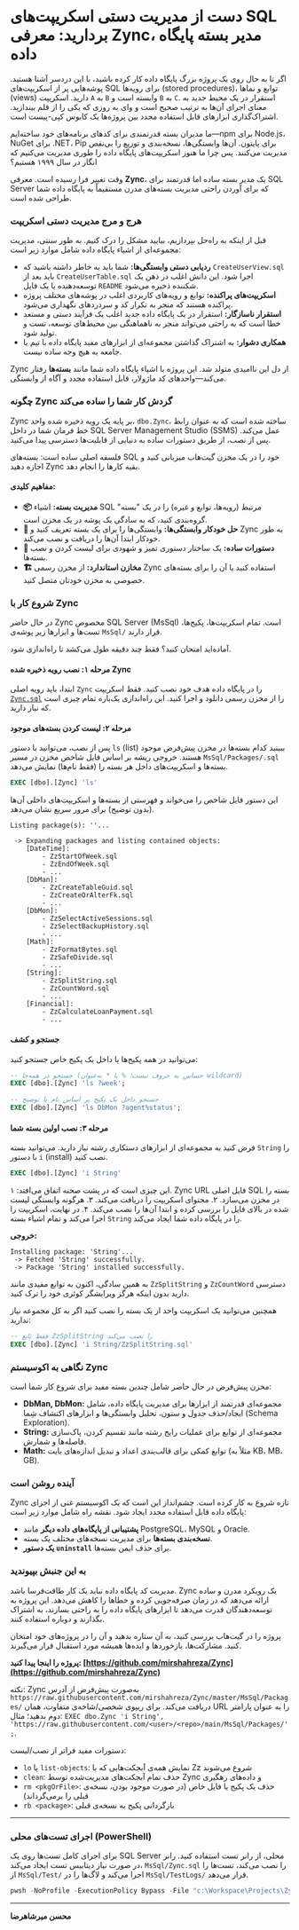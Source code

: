 # دست از مدیریت دستی اسکریپت‌های SQL بردارید: معرفی Zync، مدیر بسته پایگاه داده

اگر تا به حال روی یک پروژه بزرگ پایگاه داده کار کرده باشید، با این دردسر آشنا هستید. پوشه‌هایی پر از اسکریپت‌های SQL برای رویه‌ها (stored procedures)، توابع و نماها (views) دارید. اسکریپت `A` به `B` وابسته است و `B` به `C`. استقرار در یک محیط جدید به معنای اجرای آن‌ها به ترتیب صحیح است و وای به روزی که یکی را از قلم بیندازید. اشتراک‌گذاری ابزارهای قابل استفاده مجدد بین پروژه‌ها یک کابوس کپی-پیست است.

ما مدیران بسته قدرتمندی برای کدهای برنامه‌های خود ساخته‌ایم—npm برای Node.js، NuGet برای .NET، Pip برای پایتون. آن‌ها وابستگی‌ها، نسخه‌بندی و توزیع را بی‌نقص مدیریت می‌کنند. پس چرا ما هنوز اسکریپت‌های پایگاه داده را طوری مدیریت می‌کنیم که انگار در سال ۱۹۹۹ هستیم؟

وقت تغییر فرا رسیده است. معرفی **Zync**، یک مدیر بسته ساده اما قدرتمند برای SQL Server که برای آوردن راحتی مدیریت بسته‌های مدرن مستقیماً به پایگاه داده شما طراحی شده است.

### هرج و مرج مدیریت دستی اسکریپت

قبل از اینکه به راه‌حل بپردازیم، بیایید مشکل را درک کنیم. به طور سنتی، مدیریت مجموعه‌ای از اشیاء پایگاه داده شامل موارد زیر است:

*   **ردیابی دستی وابستگی‌ها:** شما باید به خاطر داشته باشید که `CreateUserView.sql` باید بعد از `CreateUserTable.sql` اجرا شود. این دانش اغلب در ذهن یک توسعه‌دهنده یا یک فایل `README` شکننده ذخیره می‌شود.
*   **اسکریپت‌های پراکنده:** توابع و رویه‌های کاربردی اغلب در پوشه‌های مختلف پروژه پراکنده هستند که منجر به تکرار کد و سردردهای نگهداری می‌شود.
*   **استقرار ناسازگار:** استقرار در یک پایگاه داده جدید اغلب یک فرآیند دستی و مستعد خطا است که به راحتی می‌تواند منجر به ناهماهنگی بین محیط‌های توسعه، تست و تولید شود.
*   **همکاری دشوار:** به اشتراک گذاشتن مجموعه‌ای از ابزارهای مفید پایگاه داده با تیم یا جامعه به هیچ وجه ساده نیست.

Zync از دل این ناامیدی متولد شد. این پروژه با اشیاء پایگاه داده شما مانند **بسته‌ها** رفتار می‌کند—واحدهای کد ماژولار، قابل استفاده مجدد و آگاه از وابستگی.

### چگونه Zync گردش کار شما را ساده می‌کند

Zync بر پایه یک رویه ذخیره شده واحد، `dbo.Zync`، ساخته شده است که به عنوان رابط خط فرمان شما در داخل SQL Server Management Studio (SSMS) عمل می‌کند. پس از نصب، از طریق دستورات ساده به دنیایی از قابلیت‌ها دسترسی پیدا می‌کنید.

فلسفه اصلی ساده است: بسته‌های SQL خود را در یک مخزن گیت‌هاب میزبانی کنید و اجازه دهید Zync بقیه کارها را انجام دهد.

#### مفاهیم کلیدی:

*   **📦 مدیریت بسته:** اشیاء SQL مرتبط (رویه‌ها، توابع و غیره) را در یک "بسته" گروه‌بندی کنید، که به سادگی یک پوشه در یک مخزن است.
*   **🔄 حل خودکار وابستگی‌ها:** وابستگی‌ها را برای یک بسته تعریف کنید و Zync به طور خودکار ابتدا آن‌ها را دریافت و نصب می‌کند.
*   **🎯 دستورات ساده:** یک ساختار دستوری تمیز و شهودی برای لیست کردن و نصب بسته‌ها.
*   **🏗️ مخازن استاندارد:** از مخزن رسمی Zync استفاده کنید یا آن را برای بسته‌های خصوصی به مخزن خودتان متصل کنید.

### شروع کار با Zync

در حال حاضر Zync مخصوص SQL Server (MsSql) است. تمام اسکریپت‌ها، پکیج‌ها، تست‌ها و ابزارها زیر پوشه‌ی `MsSql/` قرار دارند.

آماده‌اید امتحان کنید؟ فقط چند دقیقه طول می‌کشد تا راه‌اندازی شود.

#### مرحله ۱: نصب رویه ذخیره شده Zync

ابتدا، باید رویه اصلی `Zync` را در پایگاه داده هدف خود نصب کنید. فقط اسکریپت [`Zync.sql`](https://github.com/mirshahreza/Zync/blob/main/MsSql/Zync.sql) را از مخزن رسمی دانلود و اجرا کنید. این راه‌اندازی یک‌باره تمام چیزی است که نیاز دارید.

#### مرحله ۲: لیست کردن بسته‌های موجود

پس از نصب، می‌توانید با دستور `ls` (list) ببینید کدام بسته‌ها در مخزن پیش‌فرض موجود هستند. خروجی ریشه بر اساس فایل شاخص مخزن در مسیر `MsSql/Packages/.sql` بسته‌ها و اسکریپت‌های داخل هر بسته را (فقط نام‌ها) نمایش می‌دهد.

```sql
EXEC [dbo].[Zync] 'ls'
```

این دستور فایل شاخص را می‌خواند و فهرستی از بسته‌ها و اسکریپت‌های داخلی آن‌ها (بدون توضیح) برای مرور سریع نشان می‌دهد.
```
Listing package(s): ''...

 -> Expanding packages and listing contained objects:
	[DateTime]:
		- ZzStartOfWeek.sql
		- ZzEndOfWeek.sql
		- ...
	[DbMan]:
		- ZzCreateTableGuid.sql
		- ZzCreateOrAlterFk.sql
		- ...
	[DbMon]:
		- ZzSelectActiveSessions.sql
		- ZzSelectBackupHistory.sql
		- ...
	[Math]:
		- ZzFormatBytes.sql
		- ZzSafeDivide.sql
		- ...
	[String]:
		- ZzSplitString.sql
		- ZzCountWord.sql
		- ...
	[Financial]:
		- ZzCalculateLoanPayment.sql
		- ...
```

#### جستجو و کشف

می‌توانید در همه پکیج‌ها یا داخل یک پکیج خاص جستجو کنید:

```sql
-- جستجو در همه‌جا (حساس به حروف نیست؛ % یا * به‌عنوان wildcard)
EXEC [dbo].[Zync] 'ls ?week';

-- جستجو داخل یک پکیج بر اساس نام یا توضیح
EXEC [dbo].[Zync] 'ls DbMon ?agent%status';
```

#### مرحله ۳: نصب اولین بسته شما

فرض کنید به مجموعه‌ای از ابزارهای دستکاری رشته نیاز دارید. می‌توانید بسته `String` را با دستور `i` (install) نصب کنید.

```sql
EXEC [dbo].[Zync] 'i String'
```

این چیزی است که در پشت صحنه اتفاق می‌افتد:
۱. Zync URL فایل اصلی SQL بسته را در مخزن می‌سازد.
۲. محتوای اسکریپت را دریافت می‌کند.
۳. هرگونه وابستگی لیست شده در بالای فایل را بررسی کرده و ابتدا آن‌ها را نصب می‌کند.
۴. در نهایت، اسکریپت را اجرا می‌کند و تمام اشیاء بسته `String` را در پایگاه داده شما ایجاد می‌کند.

**خروجی:**

```
Installing package: 'String'...
 -> Fetched 'String' successfully.
 -> Package 'String' installed successfully.
```

به همین سادگی، اکنون به توابع مفیدی مانند `ZzSplitString` و `ZzCountWord` دسترسی دارید بدون اینکه هرگز ویرایشگر کوئری خود را ترک کنید.

همچنین می‌توانید یک اسکریپت واحد از یک بسته را نصب کنید اگر به کل مجموعه نیاز ندارید:

```sql
-- فقط تابع ZzSplitString را نصب می‌کند
EXEC [dbo].[Zync] 'i String/ZzSplitString.sql'
```

### نگاهی به اکوسیستم Zync

مخزن پیش‌فرض در حال حاضر شامل چندین بسته مفید برای شروع کار شما است:

*   **DbMan, DbMon:** مجموعه‌ای قدرتمند از ابزارها برای مدیریت پایگاه داده، شامل ایجاد/حذف جدول و ستون، تحلیل وابستگی‌ها و ابزارهای اکتشاف شِما (Schema Exploration).
*   **String:** مجموعه‌ای از توابع برای عملیات رایج رشته مانند تقسیم کردن، پاک‌سازی فاصله‌ها و شمارش.
*   **Math:** توابع کمکی برای قالب‌بندی اعداد و تبدیل اندازه‌های بایت (مثلاً به KB، MB، GB).

### آینده روشن است

Zync تازه شروع به کار کرده است. چشم‌انداز این است که یک اکوسیستم غنی از اجزای پایگاه داده قابل استفاده مجدد ایجاد شود. نقشه راه شامل موارد زیر است:

*   **پشتیبانی از پایگاه‌های داده دیگر** مانند PostgreSQL، MySQL و Oracle.
*   **نسخه‌بندی بسته‌ها** برای مدیریت نسخه‌های مختلف یک بسته.
*   **یک دستور `uninstall`** برای حذف ایمن بسته‌ها.

### به این جنبش بپیوندید

مدیریت کد پایگاه داده نباید یک کار طاقت‌فرسا باشد. Zync یک رویکرد مدرن و ساده ارائه می‌دهد که در زمان صرفه‌جویی کرده و خطاها را کاهش می‌دهد. این پروژه به توسعه‌دهندگان قدرت می‌دهد تا ابزارهای پایگاه داده را به راحتی بسازند، به اشتراک بگذارند و دوباره استفاده کنند.

پروژه را در گیت‌هاب بررسی کنید، به آن ستاره بدهید و آن را در پروژه‌های خود امتحان کنید. مشارکت‌ها، بازخوردها و ایده‌ها همیشه مورد استقبال قرار می‌گیرند.

**پروژه را اینجا پیدا کنید: [https://github.com/mirshahreza/Zync](https://github.com/mirshahreza/Zync)**

نکته: Zync به‌صورت پیش‌فرض از آدرس `https://raw.githubusercontent.com/mirshahreza/Zync/master/MsSql/Packages/` دریافت می‌کند. برای ریپوی شخصی/شاخه‌ی متفاوت، همان URL را به عنوان پارامتر دوم بدهید؛ مثال: `EXEC dbo.Zync 'i String', 'https://raw.githubusercontent.com/<user>/<repo>/main/MsSql/Packages/';`.

دستورات مفید فراتر از نصب/لیست:
- `lo` یا `list-objects`: نمایش همه‌ی آبجکت‌هایی که با Zz شروع می‌شوند
- `clean`: حذف تمام آبجکت‌های مدیریت‌شده توسط Zync و داده‌های رهگیری
- `rm <pkgOrFile>`: حذف یک پکیج یا فایل خاص (در صورت موجود بودن، نسخه‌ی قبلی را برمی‌گرداند)
- `rb <package>`: بازگردانی پکیج به نسخه‌ی قبلی

---

### اجرای تست‌های محلی (PowerShell)

برای اجرای کامل تست‌ها روی یک SQL Server محلی، از رانر تست استفاده کنید. رانر در صورت نیاز دیتابیس تست ایجاد می‌کند، `MsSql/Zync.sql` را نصب می‌کند، تست‌ها را از `MsSql/Test/` اجرا می‌کند و لاگ‌ها را در `MsSql/TestLogs/` قرار می‌دهد.

```powershell
pwsh -NoProfile -ExecutionPolicy Bypass -File "c:\Workspace\Projects\Zync\MsSql\scripts\RunZyncTests.ps1" -ServerName ".\SQL2022" -Database "ZyncTest" -ContinueOnError
```

---

**محسن میرشاهرضا**
